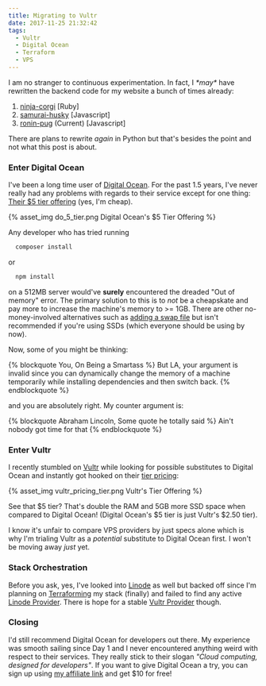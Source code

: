 ```yaml
---
title: Migrating to Vultr
date: 2017-11-25 21:32:42
tags:
  - Vultr
  - Digital Ocean
  - Terraform
  - VPS
---
```



I am no stranger to continuous experimentation. In fact, I _&ast;may&ast;_ have rewritten the backend code for my website a bunch of times already:

1. [ninja-corgi](https://github.com/teh-username/ninja-corgi) [Ruby]
2. [samurai-husky](https://github.com/teh-username/samurai-husky) [Javascript]
3. [ronin-pug](https://github.com/teh-username/ronin-pug) (Current) [Javascript]

There are plans to rewrite _again_ in Python but that's besides the point and not what this post is about.

### Enter Digital Ocean

I've been a long time user of [Digital Ocean](https://www.digitalocean.com). For the past 1.5 years, I've never really had any problems with regards to their service except for one thing: [Their $5 tier offering](https://www.digitalocean.com/pricing/) (yes, I'm cheap).

{% asset_img do_5_tier.png Digital Ocean&apos;s $5 Tier Offering %}

Any developer who has tried running

``` bash
  composer install
```

or

``` bash
  npm install
```

on a 512MB server would've **surely** encountered the dreaded "Out of memory" error. The primary solution to this is to *not* be a cheapskate and pay more to increase the machine's memory to >= 1GB. There are other no-money-involved alternatives such as [adding a swap file](https://www.digitalocean.com/community/tutorials/how-to-add-swap-space-on-ubuntu-16-04) but isn't recommended if you're using SSDs (which everyone should be using by now).

Now, some of you might be thinking:

{% blockquote You, On Being a Smartass %}
  But LA, your argument is invalid since you can dynamically change the memory of a machine temporarily while installing dependencies and then switch back.
{% endblockquote %}

and you are absolutely right. My counter argument is:

{% blockquote Abraham Lincoln, Some quote he totally said %}
  Ain't nobody got time for that
{% endblockquote %}

### Enter Vultr

I recently stumbled on [Vultr](https://www.vultr.com/) while looking for possible substitutes to Digital Ocean and instantly got hooked on their [tier pricing](https://www.vultr.com/pricing/):

{% asset_img vultr_pricing_tier.png Vultr&apos;s Tier Offering %}

See that $5 tier? That's double the RAM and 5GB more SSD space when compared to Digital Ocean! (Digital Ocean's $5 tier is just Vultr's $2.50 tier).

I know it's unfair to compare VPS providers by just specs alone which is why I'm trialing Vultr as a _potential_ substitute to Digital Ocean first. I won't be moving away _just_ yet.

### Stack Orchestration

Before you ask, yes, I've looked into [Linode](https://www.linode.com/) as well but backed off since I'm planning on [Terraforming](https://www.terraform.io) my stack (finally) and failed to find any active [Linode Provider](https://github.com/search?utf8=%E2%9C%93&q=linode+terraform&type=). There is hope for a stable [Vultr Provider](https://github.com/search?utf8=%E2%9C%93&q=vultr+terraform&type=) though.

### Closing

I'd still recommend Digital Ocean for developers out there. My experience was smooth sailing since Day 1 and I never encountered anything weird with respect to their services. They really stick to their slogan _"Cloud computing, designed for developers"_. If you want to give Digital Ocean a try, you can sign up using [my affiliate link](https://m.do.co/c/c50b388b7afb) and get $10 for free!
